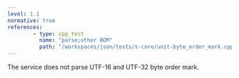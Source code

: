 ```yaml
---
level: 1.1
normative: true
references:
        - type: cpp_test
          name: "parse;other BOM"
          path: "/workspaces/json/tests/s-core/unit-byte_order_mark.cpp"
---
```


The service does not parse UTF-16 and UTF-32 byte order mark.